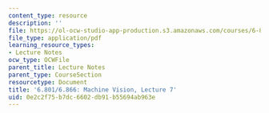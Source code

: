 ```yaml
---
content_type: resource
description: ''
file: https://ol-ocw-studio-app-production.s3.amazonaws.com/courses/6-801-machine-vision-fall-2020/0e2c2f75b7dc6602db91b55694ab963e_MIT6_801F20_lec7.pdf
file_type: application/pdf
learning_resource_types:
- Lecture Notes
ocw_type: OCWFile
parent_title: Lecture Notes
parent_type: CourseSection
resourcetype: Document
title: '6.801/6.866: Machine Vision, Lecture 7'
uid: 0e2c2f75-b7dc-6602-db91-b55694ab963e
---
```

